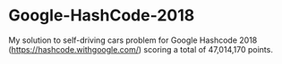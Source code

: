 # Google-HashCode-2018
My solution to self-driving cars problem for Google Hashcode 2018 (https://hashcode.withgoogle.com/) scoring a total of
47,014,170 points.

